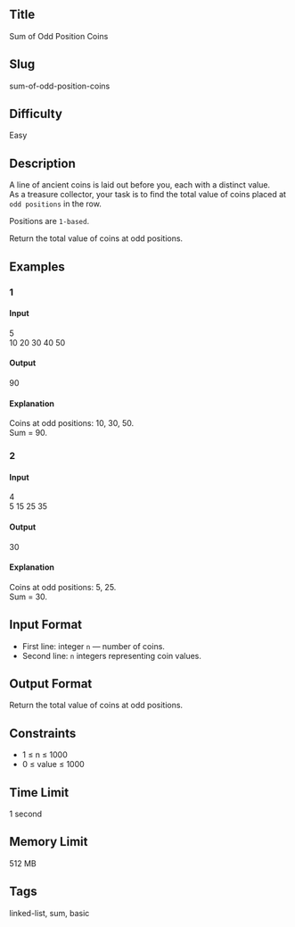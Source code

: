 ## Title
Sum of Odd Position Coins

## Slug
sum-of-odd-position-coins

## Difficulty
Easy

## Description

A line of ancient coins is laid out before you, each with a distinct value.  
As a treasure collector, your task is to find the total value of coins placed at `odd positions` in the row.

Positions are `1-based`.

Return the total value of coins at odd positions.

## Examples

### 1
#### Input
5  
10 20 30 40 50  

#### Output
90  

#### Explanation
Coins at odd positions: 10, 30, 50.  
Sum = 90.

### 2
#### Input
4  
5 15 25 35  

#### Output
30  

#### Explanation
Coins at odd positions: 5, 25.  
Sum = 30.

## Input Format
- First line: integer `n` — number of coins.  
- Second line: `n` integers representing coin values.

## Output Format
Return the total value of coins at odd positions.

## Constraints
- 1 ≤ n ≤ 1000  
- 0 ≤ value ≤ 1000  

## Time Limit
1 second

## Memory Limit
512 MB

## Tags
linked-list, sum, basic
